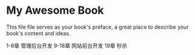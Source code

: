 # My Awesome Book

This file file serves as your book's preface, a great place to describe your book's content and ideas.


1-8章 管理后台开发
9-18章 网站前台开发
19章 秒杀